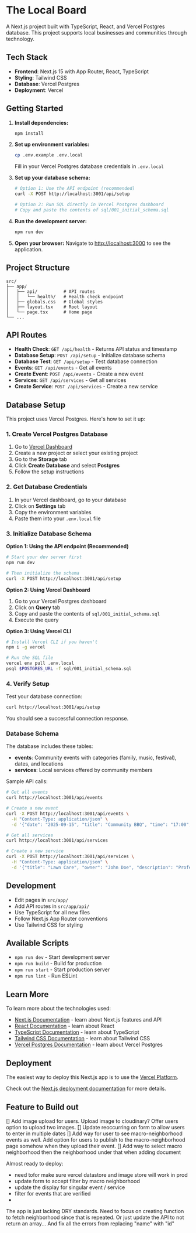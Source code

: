 # The Local Board

A Next.js project built with TypeScript, React, and Vercel Postgres database. This project supports local businesses and communities through technology.

## Tech Stack

- **Frontend**: Next.js 15 with App Router, React, TypeScript
- **Styling**: Tailwind CSS
- **Database**: Vercel Postgres
- **Deployment**: Vercel

## Getting Started

1. **Install dependencies:**
   ```bash
   npm install
   ```

2. **Set up environment variables:**
   ```bash
   cp .env.example .env.local
   ```
   Fill in your Vercel Postgres database credentials in `.env.local`

3. **Set up your database schema:**
   ```bash
   # Option 1: Use the API endpoint (recommended)
   curl -X POST http://localhost:3001/api/setup
   
   # Option 2: Run SQL directly in Vercel Postgres dashboard
   # Copy and paste the contents of sql/001_initial_schema.sql
   ```

4. **Run the development server:**
   ```bash
   npm run dev
   ```

5. **Open your browser:**
   Navigate to [http://localhost:3000](http://localhost:3000) to see the application.

## Project Structure

```
src/
├── app/
│   ├── api/          # API routes
│   │   └── health/   # Health check endpoint
│   ├── globals.css   # Global styles
│   ├── layout.tsx    # Root layout
│   └── page.tsx      # Home page
└── ...
```

## API Routes

- **Health Check**: `GET /api/health` - Returns API status and timestamp
- **Database Setup**: `POST /api/setup` - Initialize database schema
- **Database Test**: `GET /api/setup` - Test database connection
- **Events**: `GET /api/events` - Get all events
- **Create Event**: `POST /api/events` - Create a new event
- **Services**: `GET /api/services` - Get all services
- **Create Service**: `POST /api/services` - Create a new service

## Database Setup

This project uses Vercel Postgres. Here's how to set it up:

### 1. Create Vercel Postgres Database

1. Go to [Vercel Dashboard](https://vercel.com/dashboard)
2. Create a new project or select your existing project
3. Go to the **Storage** tab
4. Click **Create Database** and select **Postgres**
5. Follow the setup instructions

### 2. Get Database Credentials

1. In your Vercel dashboard, go to your database
2. Click on **Settings** tab
3. Copy the environment variables
4. Paste them into your `.env.local` file

### 3. Initialize Database Schema

**Option 1: Using the API endpoint (Recommended)**
```bash
# Start your dev server first
npm run dev

# Then initialize the schema
curl -X POST http://localhost:3001/api/setup
```

**Option 2: Using Vercel Dashboard**
1. Go to your Vercel Postgres dashboard
2. Click on **Query** tab
3. Copy and paste the contents of `sql/001_initial_schema.sql`
4. Execute the query

**Option 3: Using Vercel CLI**
```bash
# Install Vercel CLI if you haven't
npm i -g vercel

# Run the SQL file
vercel env pull .env.local
psql $POSTGRES_URL -f sql/001_initial_schema.sql
```

### 4. Verify Setup

Test your database connection:
```bash
curl http://localhost:3001/api/setup
```

You should see a successful connection response.

### Database Schema

The database includes these tables:
- **events**: Community events with categories (family, music, festival), dates, and locations
- **services**: Local services offered by community members

Sample API calls:
```bash
# Get all events
curl http://localhost:3001/api/events

# Create a new event
curl -X POST http://localhost:3001/api/events \
  -H "Content-Type: application/json" \
  -d '{"date": "2025-09-15", "title": "Community BBQ", "time": "17:00", "location": "City Park", "categories": ["family"]}'

# Get all services
curl http://localhost:3001/api/services

# Create a new service
curl -X POST http://localhost:3001/api/services \
  -H "Content-Type: application/json" \
  -d '{"title": "Lawn Care", "owner": "John Doe", "description": "Professional lawn mowing and landscaping"}'
```

## Development

- Edit pages in `src/app/`
- Add API routes in `src/app/api/`
- Use TypeScript for all new files
- Follow Next.js App Router conventions
- Use Tailwind CSS for styling

## Available Scripts

- `npm run dev` - Start development server
- `npm run build` - Build for production  
- `npm run start` - Start production server
- `npm run lint` - Run ESLint

## Learn More

To learn more about the technologies used:

- [Next.js Documentation](https://nextjs.org/docs) - learn about Next.js features and API
- [React Documentation](https://react.dev) - learn about React
- [TypeScript Documentation](https://www.typescriptlang.org/docs) - learn about TypeScript
- [Tailwind CSS Documentation](https://tailwindcss.com/docs) - learn about Tailwind CSS
- [Vercel Postgres Documentation](https://vercel.com/docs/storage/vercel-postgres) - learn about Vercel Postgres

## Deployment

The easiest way to deploy this Next.js app is to use the [Vercel Platform](https://vercel.com/new?utm_medium=default-template&filter=next.js&utm_source=create-next-app&utm_campaign=create-next-app-readme).

Check out the [Next.js deployment documentation](https://nextjs.org/docs/app/building-your-application/deploying) for more details.


## Feature to Build out
[] Add image upload for users. Upload image to cloudinary? Offer users option to upload two images.
[] Update reoccurring on form to allow users to enter in multiple dates
[] Add way for user to see macro-neighborhood events as well. Add option for users to publish to the macro-neighborhood page somehow when they upload their event.
[] Add way to select macro neighborhood then the neighborhood under that when adding document


Almost ready to deploy:
- need tofor make sure vercel datastore and image store will work in prod
- update form to accept filter by macro neighborhood
- update the display for singular event / service
- filter for events that are verified
- 
The app is just lacking DRY standards. 
Need to focus on creating function to fetch neighborhood since that is repeated. Or just update the API to not return an array...
And fix all the errors from replacing "name" with "id"